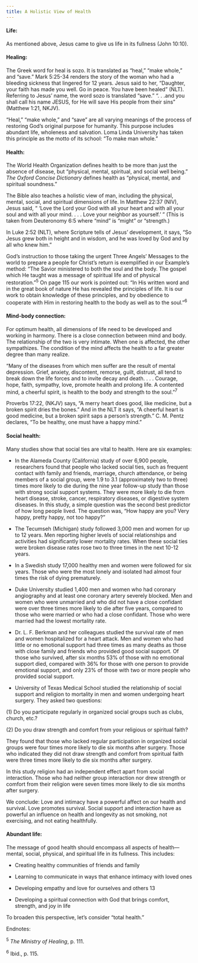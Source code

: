 ```yaml
---
title: A Holistic View of Health
---
```


#### Life:

As mentioned above, Jesus came to give us life in its fullness (John 10:10).

#### Healing:

The Greek word for heal is sozo. It is translated as “heal,” “make whole,” and “save.” Mark 5:25-34 renders the story of the woman who had a bleeding sickness that lingered for 12 years. Jesus said to her, “Daughter, your faith has made you well. Go in peace. You have been healed” (NLT). Referring to Jesus’ name, the word sozo is translated “save.” “. . .and you shall call his name JESUS, for He will save His people from their sins” (Matthew 1:21, NKJV).

“Heal,” “make whole,” and “save” are all varying meanings of the process of restoring God’s original purpose for humanity. This purpose includes abundant life, wholeness and salvation. Loma Linda University has taken this principle as the motto of its school: “To make man whole.”

#### Health:

The World Health Organization defines health to be more than just the absence of disease, but “physical, mental, spiritual, and social well being.” _The Oxford Concise Dictionary_ defines health as “physical, mental, and spiritual soundness.”

The Bible also teaches a holistic view of man, including the physical, mental, social, and spiritual dimensions of life. In Matthew 22:37 (NIV), Jesus said, “ ‘Love the Lord your God with all your heart and with all your soul and with all your mind. . . . Love your neighbor as yourself.’ ” (This is taken from Deuteronomy 6:5 where “mind” is “might” or “strength.)

In Luke 2:52 (NLT), where Scripture tells of Jesus’ development, it says, “So Jesus grew both in height and in wisdom, and he was loved by God and by all who knew him.”

God’s instruction to those taking the urgent Three Angels’ Messages to the world to prepare a people for Christ’s return is exemplified in our Example’s method: “The Savior ministered to both the soul and the body. The gospel which He taught was a message of spiritual life and of physical restoration.”<sup>5</sup> On page 115 our work is pointed out: “In His written word and in the great book of nature He has revealed the principles of life. It is our work to obtain knowledge of these principles, and by obedience to cooperate with Him in restoring health to the body as well as to the soul.”<sup>6</sup>

#### Mind-body connection:

For optimum health, all dimensions of life need to be developed and working in harmony. There is a close connection between mind and body. The relationship of the two is very intimate. When one is affected, the other sympathizes. The condition of the mind affects the health to a far greater degree than many realize.

“Many of the diseases from which men suffer are the result of mental depression. Grief, anxiety, discontent, remorse, guilt, distrust, all tend to break down the life forces and to invite decay and death. . . . Courage, hope, faith, sympathy, love, promote health and prolong life. A contented mind, a cheerful spirit, is health to the body and strength to the soul.”<sup>7</sup>

Proverbs 17:22, (NKJV) says, “A merry heart does good, like medicine, but a broken spirit dries the bones.” And in the NLT it says, “A cheerful heart is good medicine, but a broken spirit saps a person’s strength.” C. M. Pentz declares, “To be healthy, one must have a happy mind.”

#### Social health:

Many studies show that social ties are vital to health. Here are six examples:

- In the Alameda County (California) study of over 6,900 people, researchers found that people who lacked social ties, such as frequent contact with family and friends, marriage, church attendance, or being members of a social group, were 1.9 to 3.1 (approximately two to three) times more likely to die during the nine year follow-up study than those with strong social support systems. They were more likely to die from heart disease, stroke, cancer, respiratory diseases, or digestive system diseases. In this study, a simple question was the second best predictor of how long people lived. The question was, “How happy are you? Very happy, pretty happy, not too happy?”

- The Tecumseh (Michigan) study followed 3,000 men and women for up to 12 years. Men reporting higher levels of social relationships and activities had significantly lower mortality rates. When these social ties were broken disease rates rose two to three times in the next 10-12 years.

- In a Swedish study 17,000 healthy men and women were followed for six years. Those who were the most lonely and isolated had almost four times the risk of dying prematurely.

- Duke University studied 1,400 men and women who had coronary angiography and at least one coronary artery severely blocked. Men and women who were unmarried and who did not have a close confidant were over three times more likely to die after five years, compared to those who were married or who had a close confidant. Those who were married had the lowest mortality rate.

- Dr. L. F. Berkman and her colleagues studied the survival rate of men and women hospitalized for a heart attack. Men and women who had little or no emotional support had three times as many deaths as those with close family and friends who provided good social support. Of those who survived, after six months 53% of those with no emotional support died, compared with 36% for those with one person to provide emotional support, and only 23% of those with two or more people who provided social support.

- University of Texas Medical School studied the relationship of social support and religion to mortality in men and women undergoing heart surgery. They asked two questions:

(1) Do you participate regularly in organized social groups such as clubs, church, etc.?

(2) Do you draw strength and comfort from your religious or spiritual faith?

They found that those who lacked regular participation in organized social groups were four times more likely to die six months after surgery. Those who indicated they did not draw strength and comfort from spiritual faith were three times more likely to die six months after surgery.

In this study religion had an independent effect apart from social interaction. Those who had neither group interaction nor drew strength or comfort from their religion were seven times more likely to die six months after surgery.

We conclude: Love and intimacy have a powerful affect on our health and survival. Love promotes survival. Social support and interaction have as powerful an influence on health and longevity as not smoking, not exercising, and not eating healthfully.

#### Abundant life:

The message of good health should encompass all aspects of health—mental, social, physical, and spiritual life in its fullness. This includes:

- Creating healthy communities of friends and family

- Learning to communicate in ways that enhance intimacy with loved ones

- Developing empathy and love for ourselves and others 13

- Developing a spiritual connection with God that brings comfort, strength, and joy in life

To broaden this perspective, let’s consider “total health.”

Endnotes:

<sup>5</sup> _The Ministry of Healing_, p. 111.

<sup>6</sup> Ibid., p. 115.